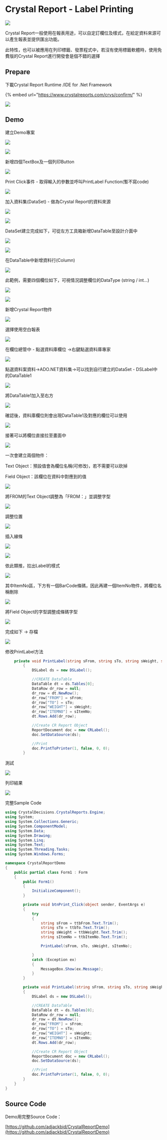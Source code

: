 # Crystal Report - Label Printing

![](../.gitbook/assets/image%20%28163%29.png)

Crystal Report一般使用在報表用途，可以自定訂欄位及樣式，在給定資料來源可以產生報表並提供匯出功能。

此特性，也可以被應用在列印標籤、發票程式中，若沒有使用標籤軟體時，使用免費版的Crystal Report進行開發會是個不錯的選擇

## Prepare

下載Crystal Report Runtime /IDE for .Net Framework

{% embed url="https://www.crystalreports.com/crvs/confirm/" %}

![](../.gitbook/assets/image%20%28321%29.png)

## Demo

建立Demo專案

![](../.gitbook/assets/image%20%28289%29.png)

![](../.gitbook/assets/image%20%2890%29.png)

新增四個TextBox及一個列印Button

![](../.gitbook/assets/image%20%28248%29.png)

Print Click事件 - 取得輸入的參數並呼叫PrintLabel Function\(暫不寫code\)

![](../.gitbook/assets/image%20%28349%29.png)

加入資料集\(DataSet\) - 做為Crystal Report的資料來源

![](../.gitbook/assets/image%20%28294%29.png)

![](../.gitbook/assets/image%20%2895%29.png)

DataSet建立完成如下，可從左方工具箱新增DataTable至設計介面中

![](../.gitbook/assets/image%20%2894%29.png)

![](../.gitbook/assets/image%20%28313%29.png)

在DataTable中新增資料行\(Column\)

![](../.gitbook/assets/image%20%28341%29.png)

此範例，需要四個欄位如下，可視情況調整欄位的DataType \(string / int...\)

![](../.gitbook/assets/image%20%28239%29.png)

![](../.gitbook/assets/image%20%28266%29.png)

新增Crystal Report物件

![](../.gitbook/assets/image%20%2812%29.png)

選擇使用空白報表

![](../.gitbook/assets/image%20%28279%29.png)

在欄位總管中 - 點選資料庫欄位 →右鍵點選資料庫專家

![](../.gitbook/assets/image%20%28238%29.png)

點選資料案資料→ADO.NET資料集→可以找到自行建立的DataSet - DSLabel中的DataTable1

![](../.gitbook/assets/image%20%28195%29.png)

將DataTable1加入至右方

![](../.gitbook/assets/image%20%28110%29.png)

確認後，資料庫欄位則會出現DataTable1及對應的欄位可以使用

![](../.gitbook/assets/image%20%28166%29.png)

接著可以將欄位直接拉至畫面中

![](../.gitbook/assets/image%20%28122%29.png)

一次會建立兩個物件：

Text Object：預設值會為欄位名稱\(可修改\)，若不需要可以砍掉

Field Object：該欄位在資料中對應到的值

![](../.gitbook/assets/image%20%28318%29.png)

將FROM的Text Object調整為「FROM：」並調整字型

![](../.gitbook/assets/image%20%28450%29.png)

調整位置

![](../.gitbook/assets/image%20%28424%29.png)

插入線條

![](../.gitbook/assets/image%20%2833%29.png)

![](../.gitbook/assets/image%20%28396%29.png)

依此類推，拉出Label的樣式

![](../.gitbook/assets/image%20%28377%29.png)

其中ItemNo區，下方有一個BarCode條碼，因此再建一個ItemNo物件，將欄位名稱刪除

![](../.gitbook/assets/image%20%28410%29.png)

將Field Object的字型調整成條碼字型

![](../.gitbook/assets/image%20%28196%29.png)

完成如下 → 存檔

![](../.gitbook/assets/image%20%2884%29.png)

修改PrintLabel方法

```csharp
    private void PrintLabel(string sFrom, string sTo, string sWeight, string sItemNo)
        {
            DSLabel ds = new DSLabel();

            //CREATE DataTable
            DataTable dt = ds.Tables[0];
            DataRow dr_row = null;
            dr_row = dt.NewRow();
            dr_row["FROM"] = sFrom;
            dr_row["TO"] = sTo;
            dr_row["WEIGHT"] = sWeight;
            dr_row["ITEMNO"] = sItemNo;
            dt.Rows.Add(dr_row);

            //Create CR Report Object
            ReportDocument doc = new CRLabel();
            doc.SetDataSource(ds);

            //Print
            doc.PrintToPrinter(1, false, 0, 0);
        }
```

測試

![](../.gitbook/assets/image%20%28175%29.png)

列印結果

![](../.gitbook/assets/image%20%28449%29.png)

完整Sample Code

```csharp
using CrystalDecisions.CrystalReports.Engine;
using System;
using System.Collections.Generic;
using System.ComponentModel;
using System.Data;
using System.Drawing;
using System.Linq;
using System.Text;
using System.Threading.Tasks;
using System.Windows.Forms;

namespace CrystalReportDemo
{
    public partial class Form1 : Form
    {
        public Form1()
        {
            InitializeComponent();
        }

        private void btnPrint_Click(object sender, EventArgs e)
        {
            try
            {
                string sFrom = ttbFrom.Text.Trim();
                string sTo = ttbTo.Text.Trim();
                string sWeight = ttbWeight.Text.Trim();
                string sItemNo = ttbItemNo.Text.Trim();

                PrintLabel(sFrom, sTo, sWeight, sItemNo);

            }
            catch (Exception ex)
            {
                MessageBox.Show(ex.Message);
            }
        }

        private void PrintLabel(string sFrom, string sTo, string sWeight, string sItemNo)
        {
            DSLabel ds = new DSLabel();

            //CREATE DataTable
            DataTable dt = ds.Tables[0];
            DataRow dr_row = null;
            dr_row = dt.NewRow();
            dr_row["FROM"] = sFrom;
            dr_row["TO"] = sTo;
            dr_row["WEIGHT"] = sWeight;
            dr_row["ITEMNO"] = sItemNo;
            dt.Rows.Add(dr_row);

            //Create CR Report Object
            ReportDocument doc = new CRLabel();
            doc.SetDataSource(ds);

            //Print
            doc.PrintToPrinter(1, false, 0, 0);
        }
    }
}

```

## Source Code

Demo用完整Source Code：

[https://github.com/adjackbid/CrystalReportDemo](https://github.com/adjackbid/CrystalReportDemo)

